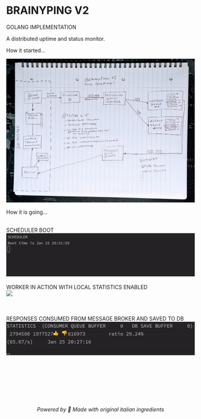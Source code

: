 <H1>BRAINYPING V2</H1>
GOLANG IMPLEMENTATION

A distributed uptime and status monitor.

How it started...<br>

<img src="readme_material/how_it_started_idea.jpg">

How it is going...<br><br>

SCHEDULER BOOT<br>
<img src="readme_material/scheduler_start.gif">
<br><br>
WORKER IN ACTION WITH LOCAL STATISTICS ENABLED<br>
<img src="readme_material/worker_workers.gif">

<br><br>
RESPONSES CONSUMED FROM MESSAGE BROKER AND SAVED TO DB<br>
<img src="readme_material/response_collected.gif">
<br><br>
<br><br><br><br><br><br>
<div style="text-align: center;"><i>
Powered by 🍝 Made with original italian ingredients
</i></div>










